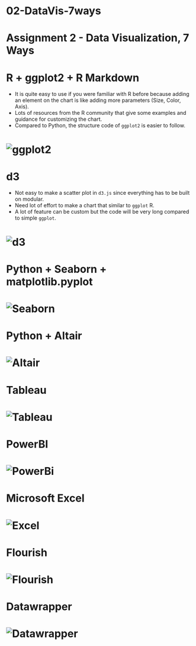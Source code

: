 # 02-DataVis-7ways

Assignment 2 - Data Visualization, 7 Ways  
===

# R + ggplot2 + R Markdown

* It is quite easy to use if you were familiar with R before because adding an element on the chart is like adding more parameters (Size, Color, Axis).
* Lots of resources from the R community that give some examples and guidance for customizing the chart.
* Compared to Python, the structure code of `ggplot2` is easier to follow.

![ggplot2](img/ggplot2.png)
===

# d3
* Not easy to make a scatter plot in `d3.js` since everything has to be built on modular.
* Need lot of effort to make a chart that similar to `ggplot` R.
* A lot of feature can be custom but the code will be very long compared to simple `ggplot`.
  
![d3](img/d3js.png)
===

# Python + Seaborn + matplotlib.pyplot
![Seaborn](img/seaborn.png)
===

# Python + Altair
![Altair](img/altair.png)
===

# Tableau
![Tableau](img/Tableau.png)
===

# PowerBI
![PowerBi](img/powerbi.png)
===

# Microsoft Excel
![Excel](img/excel-penglings.png)
===

# Flourish
![Flourish](img/Flourish.png)
===

# Datawrapper
![Datawrapper](img/datawrapper.png)
===
